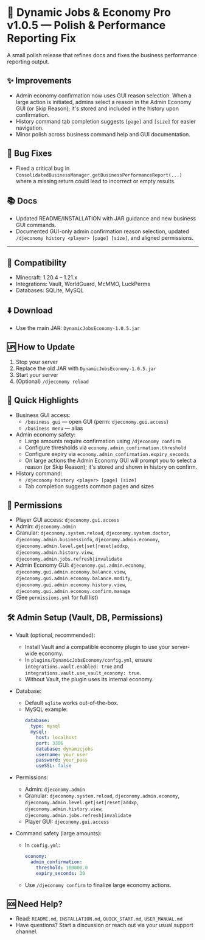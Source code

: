 # 🎉 Dynamic Jobs & Economy Pro v1.0.5 — Polish & Performance Reporting Fix

A small polish release that refines docs and fixes the business performance reporting output.

## ✨ Improvements
- Admin economy confirmation now uses GUI reason selection. When a large action is initiated, admins select a reason in the Admin Economy GUI (or Skip Reason); it's stored and included in the history upon confirmation.
- History command tab completion suggests `[page]` and `[size]` for easier navigation.
- Minor polish across business command help and GUI documentation.

## 🐛 Bug Fixes
- Fixed a critical bug in `ConsolidatedBusinessManager.getBusinessPerformanceReport(...)` where a missing return could lead to incorrect or empty results.

## 📚 Docs
- Updated README/INSTALLATION with JAR guidance and new business GUI commands.
- Documented GUI-only admin confirmation reason selection, updated `/djeconomy history <player> [page] [size]`, and aligned permissions.

---

## 🔌 Compatibility
- Minecraft: 1.20.4 – 1.21.x
- Integrations: Vault, WorldGuard, McMMO, LuckPerms
- Databases: SQLite, MySQL

## ⬇️ Download
- Use the main JAR: `DynamicJobsEconomy-1.0.5.jar`

## 🆙 How to Update
1. Stop your server
2. Replace the old JAR with `DynamicJobsEconomy-1.0.5.jar`
3. Start your server
4. (Optional) `/djeconomy reload`

## 🧭 Quick Highlights
- Business GUI access:
  - `/business gui` — open GUI (perm: `djeconomy.gui.access`)
  - `/business menu` — alias
- Admin economy safety:
  - Large amounts require confirmation using `/djeconomy confirm`
  - Configure thresholds via `economy.admin_confirmation.threshold`
  - Configure expiry via `economy.admin_confirmation.expiry_seconds`
  - On large actions the Admin Economy GUI will prompt you to select a reason (or Skip Reason); it's stored and shown in history on confirm.
- History command:
  - `/djeconomy history <player> [page] [size]`
  - Tab completion suggests common pages and sizes

## 🛂 Permissions
- Player GUI access: `djeconomy.gui.access`
- Admin: `djeconomy.admin`
- Granular: `djeconomy.system.reload`, `djeconomy.system.doctor`, `djeconomy.admin.businessinfo`, `djeconomy.admin.economy`, `djeconomy.admin.level.get|set|reset|addxp`, `djeconomy.admin.history.view`, `djeconomy.admin.jobs.refresh|invalidate`
- Admin Economy GUI: `djeconomy.gui.admin.economy`, `djeconomy.gui.admin.economy.balance.view`, `djeconomy.gui.admin.economy.balance.modify`, `djeconomy.gui.admin.economy.history.view`, `djeconomy.gui.admin.economy.confirm.manage`
- (See `permissions.yml` for full list)

## 🛠️ Admin Setup (Vault, DB, Permissions)

- Vault (optional, recommended):
  - Install Vault and a compatible economy plugin to use your server-wide economy.
  - In `plugins/DynamicJobsEconomy/config.yml`, ensure `integrations.vault.enabled: true` and `integrations.vault.use_vault_economy: true`.
  - Without Vault, the plugin uses its internal economy.

- Database:
  - Default `sqlite` works out-of-the-box.
  - MySQL example:
    ```yaml
    database:
      type: mysql
      mysql:
        host: localhost
        port: 3306
        database: dynamicjobs
        username: your_user
        password: your_pass
        useSSL: false
    ```

- Permissions:
  - Admin: `djeconomy.admin`
  - Granular: `djeconomy.system.reload`, `djeconomy.admin.economy`, `djeconomy.admin.level.get|set|reset|addxp`, `djeconomy.admin.history.view`, `djeconomy.admin.jobs.refresh|invalidate`
  - Player GUI: `djeconomy.gui.access`

- Command safety (large amounts):
  - In `config.yml`:
    ```yaml
    economy:
      admin_confirmation:
        threshold: 100000.0
        expiry_seconds: 30
    ```
  - Use `/djeconomy confirm` to finalize large economy actions.

## 🆘 Need Help?
- Read: `README.md`, `INSTALLATION.md`, `QUICK_START.md`, `USER_MANUAL.md`
- Have questions? Start a discussion or reach out via your usual support channel.

